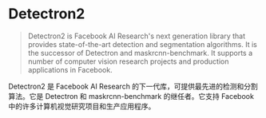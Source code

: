 # Detectron2

> Detectron2 is Facebook AI Research's next generation library that provides state-of-the-art detection and segmentation algorithms. It is the successor of Detectron and maskrcnn-benchmark. It supports a number of computer vision research projects and production applications in Facebook.

Detectron2 是 Facebook AI Research 的下一代库，可提供最先进的检测和分割算法。它是 Detectron 和 maskrcnn-benchmark 的继任者。它支持 Facebook 中的许多计算机视觉研究项目和生产应用程序。

